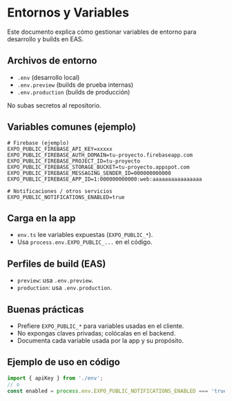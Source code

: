 # Entornos y Variables

Este documento explica cómo gestionar variables de entorno para desarrollo y builds en EAS.

## Archivos de entorno
- `.env` (desarrollo local)
- `.env.preview` (builds de prueba internas)
- `.env.production` (builds de producción)

No subas secretos al repositorio.

## Variables comunes (ejemplo)
```env
# Firebase (ejemplo)
EXPO_PUBLIC_FIREBASE_API_KEY=xxxxx
EXPO_PUBLIC_FIREBASE_AUTH_DOMAIN=tu-proyecto.firebaseapp.com
EXPO_PUBLIC_FIREBASE_PROJECT_ID=tu-proyecto
EXPO_PUBLIC_FIREBASE_STORAGE_BUCKET=tu-proyecto.appspot.com
EXPO_PUBLIC_FIREBASE_MESSAGING_SENDER_ID=000000000000
EXPO_PUBLIC_FIREBASE_APP_ID=1:000000000000:web:aaaaaaaaaaaaaaaa

# Notificaciones / otros servicios
EXPO_PUBLIC_NOTIFICATIONS_ENABLED=true
```

## Carga en la app
- `env.ts` lee variables expuestas (`EXPO_PUBLIC_*`).
- Usa `process.env.EXPO_PUBLIC_...` en el código.

## Perfiles de build (EAS)
- `preview`: usa `.env.preview`.
- `production`: usa `.env.production`.

## Buenas prácticas
- Prefiere `EXPO_PUBLIC_*` para variables usadas en el cliente.
- No expongas claves privadas; colócalas en el backend.
- Documenta cada variable usada por la app y su propósito.

## Ejemplo de uso en código
```ts
import { apiKey } from './env';
// o
const enabled = process.env.EXPO_PUBLIC_NOTIFICATIONS_ENABLED === 'true';
```
